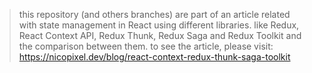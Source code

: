 > this repository (and others branches) are part of an article related with state management in React using different libraries.
> like Redux, React Context API, Redux Thunk, Redux Saga and Redux Toolkit and the comparison between them.
> to see the article, please visit: https://nicopixel.dev/blog/react-context-redux-thunk-saga-toolkit
